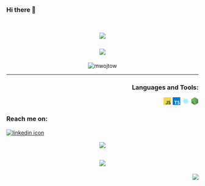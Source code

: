 ### Hi there 👋

<h1 align="center">
  <a href="https://sunguoqi.com/">
    <img src="https://readme-typing-svg.herokuapp.com/?lines=console.log(%22Hello%2C%20World!%22)!&center=true&size=20">
  </a>
</h1>

<div align="center" ><img order-radius="100px" src="https://cdn.jsdelivr.net/gh/sun0225SUN/photos/images/202108300019556.gif"></div>

<br>

<div align="center">
  <img src="https://github-readme-stats.vercel.app/api?username=mwojtow&hide=stars&count_private=true&show_icons=true&theme=gotham" alt="mwojtow" />
</div>

<hr>

<!-- <img src="https://github-readme-stats.vercel.app/api/top-langs/?username=mwojtow&layout=compact&hide=html" alt="mwojtow" /> -->

<!-- <br> -->

<!-- **Languages and Tools:**   -->

<div>
   <div align="right">
    <h3> Languages and Tools: </h3> 
    <code><img height="20" src="https://raw.githubusercontent.com/github/explore/80688e429a7d4ef2fca1e82350fe8e3517d3494d/topics/javascript/javascript.png"></code>
    <code><img height="20" src="https://raw.githubusercontent.com/github/explore/80688e429a7d4ef2fca1e82350fe8e3517d3494d/topics/typescript/typescript.png"></code>
    <code><img height="20" src="https://raw.githubusercontent.com/github/explore/80688e429a7d4ef2fca1e82350fe8e3517d3494d/topics/react/react.png"></code>
    <code><img height="20" src="https://raw.githubusercontent.com/github/explore/80688e429a7d4ef2fca1e82350fe8e3517d3494d/topics/nodejs/nodejs.png"></code>  
  </div>
  <div>
  <h3> Reach me on: </h3>
   <a href="https://www.linkedin.com/in/marciinwojtowicz/" target="_blank"><img align="center" src="https://image0.flaticon.com/icons/png/128/174/174857.png" alt="linkedin icon" height="40" width="40" /></a>
  </div>
</div>

<p align="center">
  <a>
<!--     <img width="150" src="https://cdn.jsdelivr.net/gh/mwojtow/photos/images/202108300310676.png"> -->
    <img align="center" src="https://github-readme-streak-stats.herokuapp.com/?user=mwojtow&theme=dark&hide_border=true"/>
<!--     <img width="150" src="https://cdn.jsdelivr.net/gh/mwojtow/photos/images/202108300312623.png"> -->
  </a>
</p>

<br>

<div align="center">
  <img  src="https://github-profile-trophy.vercel.app/?username=mwojtow&theme=gruvbox" />
</div>

<!-- <br> -->
<!-- 
[![Marcin's GitHub Activity Graph](https://activity-graph.herokuapp.com/graph?username=mwojtow&theme=react-dark&line=00bfa5&color=00bfa5)](https://github.com/mwojtow) -->

<!-- 
<div align="center">
  <img src="https://metrics.lecoq.io/mwojtow?template=classic&config.timezone=Europe%Warsaw">
</div> -->

<br>

<!-- **Reach me on:**
<br>
<a href="https://www.linkedin.com/in/marciinwojtowicz/" target="_blank"><img align="center" src="https://image0.flaticon.com/icons/png/128/174/174857.png" alt="linkedin icon" height="40" width="40" /></a>

<br> -->

<div align="right">
  <img  src="https://profile-counter.glitch.me/mwojtow/count.svg" />
</div>
